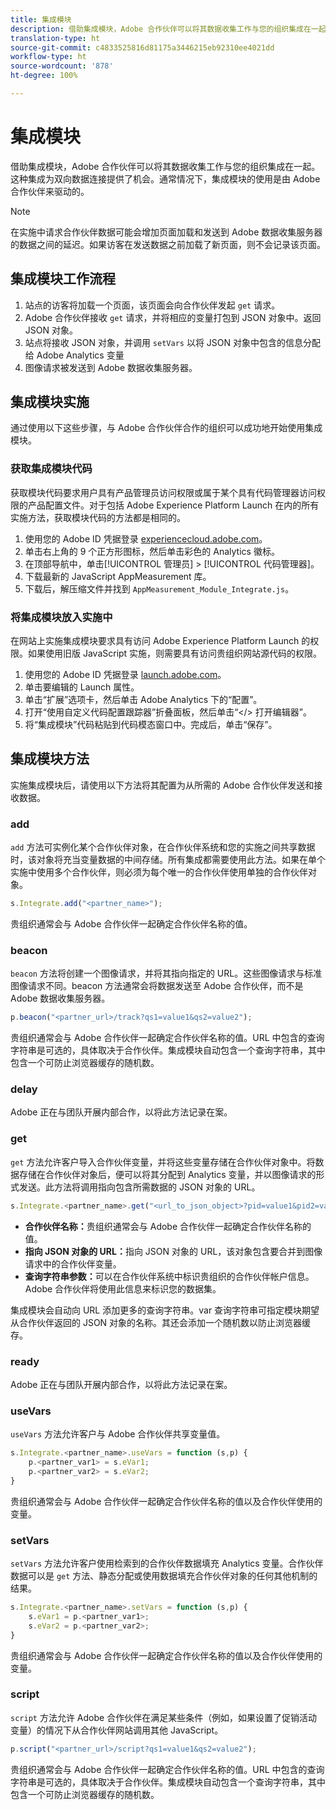 ```yaml
---
title: 集成模块
description: 借助集成模块，Adobe 合作伙伴可以将其数据收集工作与您的组织集成在一起。
translation-type: ht
source-git-commit: c4833525816d81175a3446215eb92310ee4021dd
workflow-type: ht
source-wordcount: '878'
ht-degree: 100%

---
```



# 集成模块

借助集成模块，Adobe 合作伙伴可以将其数据收集工作与您的组织集成在一起。这种集成为双向数据连接提供了机会。通常情况下，集成模块的使用是由 Adobe 合作伙伴来驱动的。

>[!NOTE]
>
>在实施中请求合作伙伴数据可能会增加页面加载和发送到 Adobe 数据收集服务器的数据之间的延迟。如果访客在发送数据之前加载了新页面，则不会记录该页面。

## 集成模块工作流程

1. 站点的访客将加载一个页面，该页面会向合作伙伴发起 `get` 请求。
2. Adobe 合作伙伴接收 `get` 请求，并将相应的变量打包到 JSON 对象中。返回 JSON 对象。
3. 站点将接收 JSON 对象，并调用 `setVars` 以将 JSON 对象中包含的信息分配给 Adobe Analytics 变量
4. 图像请求被发送到 Adobe 数据收集服务器。

## 集成模块实施

通过使用以下这些步骤，与 Adobe 合作伙伴合作的组织可以成功地开始使用集成模块。

### 获取集成模块代码

获取模块代码要求用户具有产品管理员访问权限或属于某个具有代码管理器访问权限的产品配置文件。对于包括 Adobe Experience Platform Launch 在内的所有实施方法，获取模块代码的方法都是相同的。

1. 使用您的 Adobe ID 凭据登录 [experiencecloud.adobe.com](https://experiencecloud.adobe.com)。
1. 单击右上角的 9 个正方形图标，然后单击彩色的 Analytics 徽标。
1. 在顶部导航中，单击[!UICONTROL 管理员] > [!UICONTROL 代码管理器]。
1. 下载最新的 JavaScript AppMeasurement 库。
1. 下载后，解压缩文件并找到 `AppMeasurement_Module_Integrate.js`。

### 将集成模块放入实施中

在网站上实施集成模块要求具有访问 Adobe Experience Platform Launch 的权限。如果使用旧版 JavaScript 实施，则需要具有访问贵组织网站源代码的权限。

1. 使用您的 Adobe ID 凭据登录 [launch.adobe.com](https://launch.adobe.com)。
2. 单击要编辑的 Launch 属性。
3. 单击“扩展”选项卡，然后单击 Adobe Analytics 下的“配置”。
4. 打开“使用自定义代码配置跟踪器”折叠面板，然后单击“&lt;/> 打开编辑器”。
5. 将“集成模块”代码粘贴到代码模态窗口中。完成后，单击“保存”。

## 集成模块方法

实施集成模块后，请使用以下方法将其配置为从所需的 Adobe 合作伙伴发送和接收数据。

### add

`add` 方法可实例化某个合作伙伴对象，在合作伙伴系统和您的实施之间共享数据时，该对象将充当变量数据的中间存储。所有集成都需要使用此方法。如果在单个实施中使用多个合作伙伴，则必须为每个唯一的合作伙伴使用单独的合作伙伴对象。

```JavaScript
s.Integrate.add("<partner_name>");
```

贵组织通常会与 Adobe 合作伙伴一起确定合作伙伴名称的值。

### beacon

`beacon` 方法将创建一个图像请求，并将其指向指定的 URL。这些图像请求与标准图像请求不同。beacon 方法通常会将数据发送至 Adobe 合作伙伴，而不是 Adobe 数据收集服务器。

```JavaScript
p.beacon("<partner_url>/track?qs1=value1&qs2=value2");
```

贵组织通常会与 Adobe 合作伙伴一起确定合作伙伴名称的值。URL 中包含的查询字符串是可选的，具体取决于合作伙伴。集成模块自动包含一个查询字符串，其中包含一个可防止浏览器缓存的随机数。

### delay

Adobe 正在与团队开展内部合作，以将此方法记录在案。

### get

`get` 方法允许客户导入合作伙伴变量，并将这些变量存储在合作伙伴对象中。将数据存储在合作伙伴对象后，便可以将其分配到 Analytics 变量，并以图像请求的形式发送。此方法将调用指向包含所需数据的 JSON 对象的 URL。

```JavaScript
s.Integrate.<partner_name>.get("<url_to_json_object>?pid=value1&pid2=value2");
```

* **合作伙伴名称：**&#x200B;贵组织通常会与 Adobe 合作伙伴一起确定合作伙伴名称的值。
* **指向 JSON 对象的 URL：**&#x200B;指向 JSON 对象的 URL，该对象包含要合并到图像请求中的合作伙伴变量。
* **查询字符串参数：**&#x200B;可以在合作伙伴系统中标识贵组织的合作伙伴帐户信息。Adobe 合作伙伴将使用此信息来标识您的数据集。

集成模块会自动向 URL 添加更多的查询字符串。var 查询字符串可指定模块期望从合作伙伴返回的 JSON 对象的名称。其还会添加一个随机数以防止浏览器缓存。

### ready

Adobe 正在与团队开展内部合作，以将此方法记录在案。

### useVars

`useVars` 方法允许客户与 Adobe 合作伙伴共享变量值。

```JavaScript
s.Integrate.<partner_name>.useVars = function (s,p) {
    p.<partner_var1> = s.eVar1;
    p.<partner_var2> = s.eVar2;
}
```

贵组织通常会与 Adobe 合作伙伴一起确定合作伙伴名称的值以及合作伙伴使用的变量。

### setVars

`setVars` 方法允许客户使用检索到的合作伙伴数据填充 Analytics 变量。合作伙伴数据可以是 `get` 方法、静态分配或使用数据填充合作伙伴对象的任何其他机制的结果。

```JavaScript
s.Integrate.<partner_name>.setVars = function (s,p) {
    s.eVar1 = p.<partner_var1>;
    s.eVar2 = p.<partner_var2>;
}
```

贵组织通常会与 Adobe 合作伙伴一起确定合作伙伴名称的值以及合作伙伴使用的变量。

### script

`script` 方法允许 Adobe 合作伙伴在满足某些条件（例如，如果设置了促销活动变量）的情况下从合作伙伴网站调用其他 JavaScript。

```JavaScript
p.script("<partner_url>/script?qs1=value1&qs2=value2");
```

贵组织通常会与 Adobe 合作伙伴一起确定合作伙伴名称的值。URL 中包含的查询字符串是可选的，具体取决于合作伙伴。集成模块自动包含一个查询字符串，其中包含一个可防止浏览器缓存的随机数。

